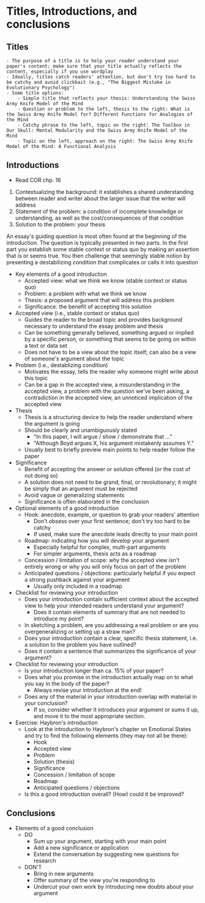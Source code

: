 # Titles, Introductions, and conclusions

## Titles
	- The purpose of a title is to help your reader understand your paper's content; make sure that your title actually reflects the content, especially if you use wordplay
	- Ideally, titles catch readers' attention, but don't try too hard to be catchy and avoid clickbait (e.g., "The Biggest Mistake in Evolutionary Psychology")
	- Some title options:
		- Simple title that reflects your thesis: Understanding the Swiss Army Knife Model of the Mind
		- Question or problem to the left, thesis to the right: What is the Swiss Army Knife Model for? Different Functions for Analogies of the Mind
		- Catchy phrase to the left, topic on the right: The Toolbox in Our Skull: Mental Modularity and the Swiss Army Knife Model of the Mind
		- Topic on the left, approach on the right: The Swiss Army Knife Model of the Mind: A Functional Analysis

## Introductions

- Read COR chp. 16

1.	Contextualizing the background: it establishes a shared understanding between reader and writer about the larger issue that the writer will address
2.	Statement of the problem: a condition of incomplete knowledge or understanding, as well as the cost/consequences of that condition
3.	Solution to the problem: your thesis

An essay's guiding question is most often found at the beginning of the introduction. The question is typically presented in two parts. In the first part you establish some stable context or status quo by making an assertion that is or seems true. You then challenge that seemingly stable notion by presenting a destabilizing condition that complicates or calls it into question

- Key elements of a good introduction
	- Accepted view: what we think we know (stable context or status quo)
	- Problem: a problem with what we think we know
	- Thesis: a proposed argument that will address this problem
	- Significance: the benefit of accepting this solution
- Accepted view (i.e., stable context or status quo)
	- Guides the reader to the broad topic and provides background necessary to understand the essay problem and thesis
	- Can be something generally believed, something argued or implied by a specific person, or something that seems to be going on within a text or data set
	- Does not have to be a view about the topic itself; can also be a view of someone's argument about the topic
- Problem (i.e., destablizing condition)
	- Motivates the essay, tells the reader why someone might write about this topic
	- Can be a gap in the accepted view, a misunderstanding in the accepted view, a problem with the question we've been asking, a contradiction in the accepted view, an unnoticed implication of the accepted view
- Thesis
	- Thesis is a structuring device to help the reader understand where the argument is going
	- Should be clearly and unambiguously stated
		- "In this paper, I will argue / show / demonstrate that …"
		- "Although Boyd argues X, his argument mistakenly assumes Y."
	- Usually best to briefly preview main points to help reader follow the paper
- Significance
	- Benefit of accepting the answer or solution offered (or the cost of not doing so)
	- A solution does not need to be grand, final, or revolutionary; it might be simply that an argument must be rejected
	- Avoid vague or generalizing statements
	- Significance is often elaborated in the conclusion
- Optional elements of a good introduction
	- Hook: anecdote, example, or question to grab your readers' attention
		- Don't obsess over your first sentence; don't try too hard to be catchy
		- If used, make sure the anecdote leads directly to your main point
	- Roadmap: indicating how you will develop your argument
		- Especially helpful for complex, multi-part arguments
		- For simpler arguments, thesis acts as a roadmap
	- Concession / limitation of scope: why the accepted view isn't entirely wrong or why you will only focus on part of the problem
	- Anticipated questions / objections: particularly helpful if you expect a strong pushback against your argument
		- Usually only included in a roadmap
- Checklist for reviewing your introduction
	- Does your introduction contain sufficient context about the accepted view to help your intended readers understand your argument?
		- Does it contain elements of summary that are not needed to introduce my point?
	- In sketching a problem, are you addressing a real problem or are you overgeneralizing or setting up a straw man?
	- Does your introduction contain a clear, specific thesis statement, i.e. a solution to the problem you have outlined?
	- Does it contain a sentence that summarizes the significance of your argument?
- Checklist for reviewing your introduction
	- Is your introduction longer than ca. 15% of your paper?
	- Does what you promise in the introduction actually map on to what you say in the body of the paper?
		- Always revise your introduction at the end!
	- Does any of the material in your introduction overlap with material in your conclusion?
		- If so, consider whether it introduces your argument or sums it up, and move it to the most appropriate section.
- Exercise: Haybron's introduction
	- Look at the introduction to Haybron's chapter on Emotional States and try to find the following elements (they may not all be there):
		- Hook
		- Accepted view
		- Problem
		- Solution (thesis)
		- Significance
		- Concession / limitation of scope
		- Roadmap
		- Anticipated questions / objections
	- Is this a good introduction overall? (How) could it be improved?
		
## Conclusions

- Elements of a good conclusion
	- DO
		- Sum up your argument, starting with your main point
		- Add a new significance or application
		- Extend the conversation by suggesting new questions for research
	- DON'T
		- Bring in new arguments
		- Offer summary of the view you're responding to
		- Undercut your own work by introducing new doubts about your argument
